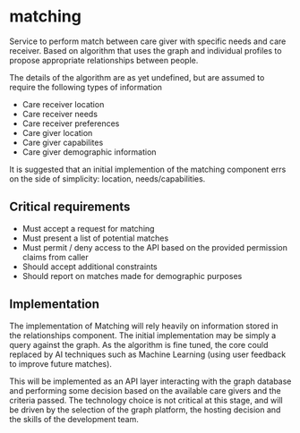# matching

Service to perform match between care giver with specific needs and care receiver. Based on algorithm that uses the graph and individual profiles to propose appropriate relationships between people.

The details of the algorithm are as yet undefined, but are assumed to require the following types of information

* Care receiver location
* Care receiver needs
* Care receiver preferences
* Care giver location
* Care giver capabilites
* Care giver demographic information

It is suggested that an initial implemention of the matching component errs on the side of simplicity: location, needs/capabilities.

## Critical requirements

* Must accept a request for matching
* Must present a list of potential matches
* Must permit / deny access to the API based on the provided permission claims from caller
* Should accept additional constraints
* Should report on matches made for demographic purposes

## Implementation

The implementation of Matching will rely heavily on information stored in the relationships component. The initial implementation may be simply a query against the graph. As the algorithm is fine tuned, the core could replaced by AI techniques such as Machine Learning \(using user feedback to improve future matches\).

This will be implemented as an API layer interacting with the graph database and performing some decision based on the available care givers and the criteria passed. The technology choice is not critical at this stage, and will be driven by the selection of the graph platform, the hosting decision and the skills of the development team.

